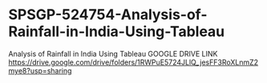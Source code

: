 # SPSGP-524754-Analysis-of-Rainfall-in-India-Using-Tableau
Analysis of Rainfall in India Using Tableau
GOOGLE DRIVE LINK
https://drive.google.com/drive/folders/1RWPuE5724JLlQ_jesFF3RoXLnmZ2mye8?usp=sharing
